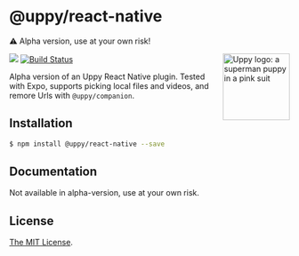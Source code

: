 # @uppy/react-native

⚠️ Alpha version, use at your own risk!

<img src="https://uppy.io/images/logos/uppy-dog-head-arrow.svg" width="120" alt="Uppy logo: a superman puppy in a pink suit" align="right">

<a href="https://www.npmjs.com/package/@uppy/react-native"><img src="https://img.shields.io/npm/v/@uppy/react-native.svg?style=flat-square"></a>
<a href="https://travis-ci.org/transloadit/uppy"><img src="https://img.shields.io/travis/transloadit/uppy/master.svg?style=flat-square" alt="Build Status"></a>

Alpha version of an Uppy React Native plugin. Tested with Expo, supports picking local files and videos, and remore Urls with `@uppy/companion`.

## Installation

```bash
$ npm install @uppy/react-native --save
```

## Documentation

Not available in alpha-version, use at your own risk.

## License

[The MIT License](./LICENSE).
